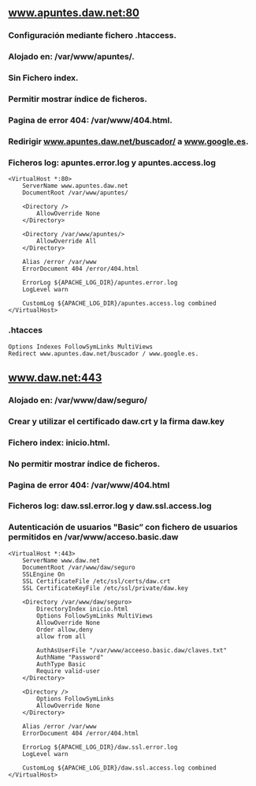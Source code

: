 ## www.apuntes.daw.net:80
### Configuración mediante fichero .htaccess.
### Alojado en: /var/www/apuntes/.
### Sin Fichero index.
### Permitir mostrar índice de ficheros.
### Pagina de error 404: /var/www/404.html.
### Redirigir www.apuntes.daw.net/buscador/ a www.google.es.
### Ficheros log: apuntes.error.log y apuntes.access.log
```
<VirtualHost *:80>
    ServerName www.apuntes.daw.net 
    DocumentRoot /var/www/apuntes/

    <Directory />
        AllowOverride None
    </Directory>

    <Directory /var/www/apuntes/>
        AllowOverride All
    </Directory>

    Alias /error /var/www 
    ErrorDocument 404 /error/404.html

    ErrorLog ${APACHE_LOG_DIR}/apuntes.error.log
    LogLevel warn
    
    CustomLog ${APACHE_LOG_DIR}/apuntes.access.log combined
</VirtualHost>
```

### .htacces
```
Options Indexes FollowSymLinks MultiViews
Redirect www.apuntes.daw.net/buscador / www.google.es.
```
## www.daw.net:443
### Alojado en: /var/www/daw/seguro/
### Crear y utilizar el certificado daw.crt y la firma daw.key
### Fichero index: inicio.html.
### No permitir mostrar índice de ficheros.
### Pagina de error 404: /var/www/404.html
### Ficheros log: daw.ssl.error.log y daw.ssl.access.log
### Autenticación de usuarios "Basic” con fichero de usuarios permitidos en /var/www/acceso.basic.daw
```
<VirtualHost *:443>
    ServerName www.daw.net   
    DocumentRoot /var/www/daw/seguro
    SSLEngine On
    SSL CertificateFile /etc/ssl/certs/daw.crt
    SSL CertificateKeyFile /etc/ssl/private/daw.key
    
    <Directory /var/www/daw/seguro>
        DirectoryIndex inicio.html
        Options FollowSymLinks MultiViews 
        AllowOverride None
        Order allow,deny
        allow from all

        AuthAsUserFile "/var/www/acceeso.basic.daw/claves.txt"
        AuthName "Password"
        AuthType Basic
        Require valid-user
    </Directory>

    <Directory />
        Options FollowSymLinks
        AllowOverride None
    </Directory>

    Alias /error /var/www 
    ErrorDocument 404 /error/404.html

    ErrorLog ${APACHE_LOG_DIR}/daw.ssl.error.log
    LogLevel warn
    
    CustomLog ${APACHE_LOG_DIR}/daw.ssl.access.log combined
</VirtualHost>
```